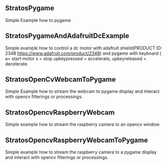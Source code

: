 
StratosPygame
-------------
Simple Example how to pygame 


StratosPygameAndAdafruitDcExample
---------------------------------
Simple example how to control a dc motor with adafruit shield(PRODUCT ID: 2348 https://www.adafruit.com/product/2348) and pygame with keyboard ( a= start motor s = stop upkeypressed = accelerate, upkeyreleased = decelerate.


StratosOpenCvWebcamToPygame
----------------------------
Simple Example how to stream the webcam to pygame display and interact with opencv filterings or processings.


StratosOpencvRaspberryWebcam
----------------------------
Simple example how to stream the raspberry camera to an opencv window.


StratosOpencvRaspberryWebcamToPygame
------------------------------------
Simple example how to stream the raspberry camera to a pygame display and interact with opencv filterings or processings.
